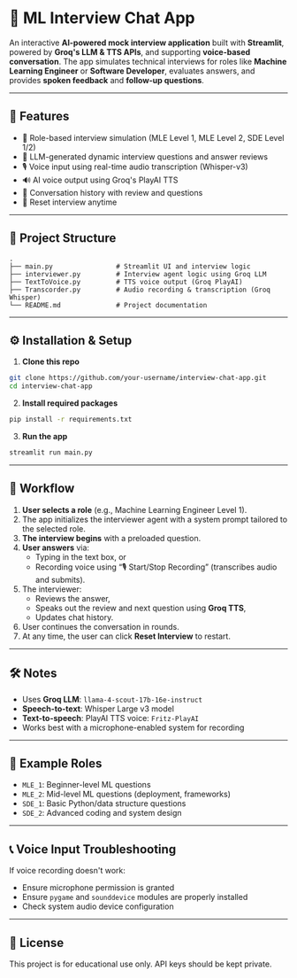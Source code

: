 # 💼 ML Interview Chat App

An interactive **AI-powered mock interview application** built with **Streamlit**, powered by **Groq's LLM & TTS APIs**, and supporting **voice-based conversation**. The app simulates technical interviews for roles like **Machine Learning Engineer** or **Software Developer**, evaluates answers, and provides **spoken feedback** and **follow-up questions**.

---

## 🚀 Features

- 🧠 Role-based interview simulation (MLE Level 1, MLE Level 2, SDE Level 1/2)
- 💬 LLM-generated dynamic interview questions and answer reviews
- 🎙️ Voice input using real-time audio transcription (Whisper-v3)
- 🔊 AI voice output using Groq's PlayAI TTS
- 📜 Conversation history with review and questions
- 🔁 Reset interview anytime

---



## 📁 Project Structure

```
.
├── main.py                # Streamlit UI and interview logic
├── interviewer.py         # Interview agent logic using Groq LLM
├── TextToVoice.py         # TTS voice output (Groq PlayAI)
├── Transcorder.py         # Audio recording & transcription (Groq Whisper)
└── README.md              # Project documentation
```

---

## ⚙️ Installation & Setup

1. **Clone this repo**

```bash
git clone https://github.com/your-username/interview-chat-app.git
cd interview-chat-app
```

2. **Install required packages**

```bash
pip install -r requirements.txt
```


3. **Run the app**

```bash
streamlit run main.py
```

---

## 🧠 Workflow

1. **User selects a role** (e.g., Machine Learning Engineer Level 1).
2. The app initializes the interviewer agent with a system prompt tailored to the selected role.
3. **The interview begins** with a preloaded question.
4. **User answers** via:
   - Typing in the text box, or
   - Recording voice using “🎙️ Start/Stop Recording” (transcribes audio and submits).
5. The interviewer:
   - Reviews the answer,
   - Speaks out the review and next question using **Groq TTS**,
   - Updates chat history.
6. User continues the conversation in rounds.
7. At any time, the user can click **Reset Interview** to restart.

---

## 🛠️ Notes

- Uses **Groq LLM**: `llama-4-scout-17b-16e-instruct`
- **Speech-to-text**: Whisper Large v3 model
- **Text-to-speech**: PlayAI TTS voice: `Fritz-PlayAI`
- Works best with a microphone-enabled system for recording

---

## 📌 Example Roles

- `MLE_1`: Beginner-level ML questions
- `MLE_2`: Mid-level ML questions (deployment, frameworks)
- `SDE_1`: Basic Python/data structure questions
- `SDE_2`: Advanced coding and system design

---

## 📞 Voice Input Troubleshooting

If voice recording doesn't work:
- Ensure microphone permission is granted
- Ensure `pygame` and `sounddevice` modules are properly installed
- Check system audio device configuration

---

## 📃 License

This project is for educational use only. API keys should be kept private.
